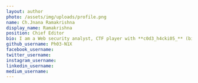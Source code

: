 ```yaml
---
layout: author
photo: /assets/img/uploads/profile.png
name: Ch.Jnana Ramakrishna
display_name: Ramakrishna
position: Chief Editor
bio: I am a Web security analyst, CTF player with **c0d3_h4cki05_** (bi0s-Bangalore), Electronics Communication Engineering undergraduate.
github_username: Ph03-N1X
facebook_username: 
twitter_username: 
instagram_username: 
linkedin_username: 
medium_username: 
---
```


